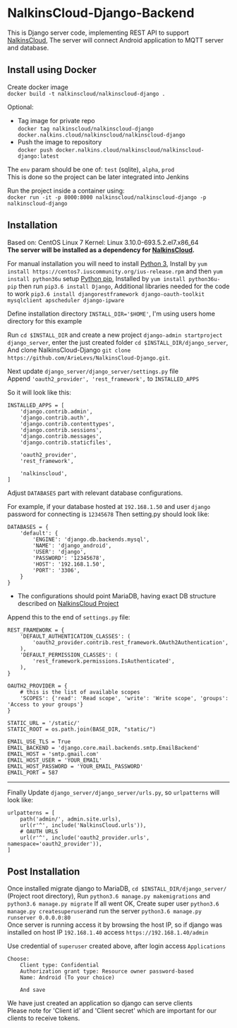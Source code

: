 NalkinsCloud-Django-Backend
===========================

This is Django server code, implementing REST API to support [NalkinsCloud](https://github.com/ArieLevs/NalkinsCloud),
The server will connect Android application to MQTT server and database.

Install using Docker
--------------------

Create docker image   
`docker build -t nalkinscloud/nalkinscloud-django .`  

Optional:
 - Tag image for private repo  
    `docker tag nalkinscloud/nalkinscloud-django docker.nalkins.cloud/nalkinscloud/nalkinscloud-django`  
 - Push the image to repository  
    `docker push docker.nalkins.cloud/nalkinscloud/nalkinscloud-django:latest `

The `env` param should be one of: `test` (sqlite), `alpha`, `prod`  
This is done so the project can be later integrated into Jenkins

Run the project inside a container using:  
`docker run -it -p 8000:8000 nalkinscloud/nalkinscloud-django -p nalkinscloud-django`

Installation
------------
Based on: CentOS Linux 7 Kernel: Linux 3.10.0-693.5.2.el7.x86_64  
**The server will be installed as a dependency for [NalkinsCloud](https://github.com/ArieLevs/NalkinsCloud).**

For manual installation you will need to install [Python 3](https://www.python.org/downloads/),
Install by `yum install https://centos7.iuscommunity.org/ius-release.rpm` and then `yum install python36u`
setup [Python pip](https://pip.pypa.io/en/stable/installing/), 
Installed by `yum install python36u-pip`
then run `pip3.6 install Django`,
Additional libraries needed for the code to work `pip3.6 install djangorestframework django-oauth-toolkit mysqlclient apscheduler django-ipware`  

Define installation directory `INSTALL_DIR='$HOME'`, I'm using users home directory for this example

Run `cd $INSTALL_DIR` and create a new project `django-admin startproject django_server`, enter the just created folder `cd $INSTALL_DIR/django_server`, 
And clone NalkinsCloud-Django `git clone https://github.com/ArieLevs/NalkinsCloud-Django.git`.  

Next update `django_server/django_server/settings.py` file  
Append `'oauth2_provider', 'rest_framework',` to `INSTALLED_APPS`

So it will look like this:
```
INSTALLED_APPS = [
    'django.contrib.admin',
    'django.contrib.auth',
    'django.contrib.contenttypes',
    'django.contrib.sessions',
    'django.contrib.messages',
    'django.contrib.staticfiles',

    'oauth2_provider',
    'rest_framework',
	
	'nalkinscloud',
]
```

Adjust `DATABASES` part with relevant database configurations.  

For example, if your database hosted at `192.168.1.50` and user `django` password for connecting is `12345678`
Then setting.py should look like:  
```
DATABASES = {
    'default': {
        'ENGINE': 'django.db.backends.mysql',
        'NAME': 'django_android',
        'USER': 'django',
        'PASSWORD': '12345678',
        'HOST': '192.168.1.50',
        'PORT': '3306',
    }
}
```
* The configurations should point MariaDB, having exact DB structure described on [NalkinsCloud Project](https://github.com/ArieLevs/NalkinsCloud)

Append this to the end of `settings.py` file:
```
REST_FRAMEWORK = {
    'DEFAULT_AUTHENTICATION_CLASSES': (
        'oauth2_provider.contrib.rest_framework.OAuth2Authentication',
    ),
    'DEFAULT_PERMISSION_CLASSES': (
        'rest_framework.permissions.IsAuthenticated',
    ),
}

OAUTH2_PROVIDER = {
    # this is the list of available scopes
    'SCOPES': {'read': 'Read scope', 'write': 'Write scope', 'groups': 'Access to your groups'}
}

STATIC_URL = '/static/'
STATIC_ROOT = os.path.join(BASE_DIR, "static/")

EMAIL_USE_TLS = True
EMAIL_BACKEND = 'django.core.mail.backends.smtp.EmailBackend'
EMAIL_HOST = 'smtp.gmail.com'
EMAIL_HOST_USER = 'YOUR_EMAIL'
EMAIL_HOST_PASSWORD = 'YOUR_EMAIL_PASSWORD'
EMAIL_PORT = 587
```
---------------------

Finally Update `django_server/django_server/urls.py`, so `urlpatterns` will look like:
```
urlpatterns = [
    path('admin/', admin.site.urls),
    url(r'^', include('NalkinsCloud.urls')),
    # OAUTH URLS
    url(r'^', include('oauth2_provider.urls', namespace='oauth2_provider')),
]
```

Post Installation
-----------------

Once installed migrate django to MariaDB, `cd $INSTALL_DIR/django_server/` (Project root directory),
Run `python3.6 manage.py makemigrations` and `python3.6 manage.py migrate`
If all went OK, Create super user `python3.6 manage.py createsuperuser`and run the server `python3.6 manage.py runserver 0.0.0.0:80`  
Once server is running access it by browsing the host IP, so if django was installed on host IP `192.168.1.40` access `https://192.168.1.40/admin`  

Use credential of `superuser` created above, after login access `Applications`
```
Choose:
	Client type: Confidential
	Authorization grant type: Resource owner password-based
	Name: Android (To your choice)
	
	And save
```
We have just created an application so django can serve clients  
Please note for 'Client id' and 'Client secret' which are important for our clients to receive tokens.
